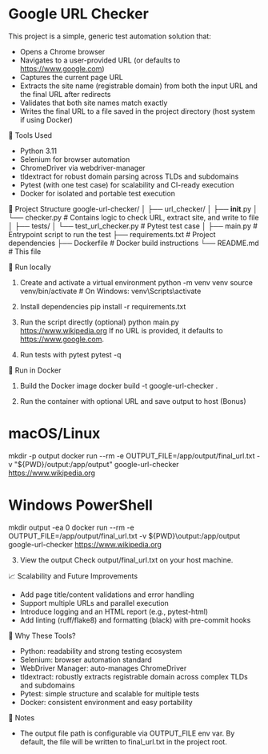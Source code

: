 # Google URL Checker
This project is a simple, generic test automation solution that:
- Opens a Chrome browser
- Navigates to a user-provided URL (or defaults to https://www.google.com)
- Captures the current page URL
- Extracts the site name (registrable domain) from both the input URL and the final URL after redirects
- Validates that both site names match exactly
- Writes the final URL to a file saved in the project directory (host system if using Docker)

🧰 Tools Used
- Python 3.11
- Selenium for browser automation
- ChromeDriver via webdriver-manager
- tldextract for robust domain parsing across TLDs and subdomains
- Pytest (with one test case) for scalability and CI-ready execution
- Docker for isolated and portable test execution

📁 Project Structure
google-url-checker/
│
├── url_checker/
│   ├── __init__.py
│   └── checker.py           # Contains logic to check URL, extract site, and write to file
│
├── tests/
│   └── test_url_checker.py  # Pytest test case
│
├── main.py                  # Entrypoint script to run the test
├── requirements.txt         # Project dependencies
├── Dockerfile               # Docker build instructions
└── README.md                # This file

🚀 Run locally

1. Create and activate a virtual environment
python -m venv venv
source venv/bin/activate      # On Windows: venv\Scripts\activate

2. Install dependencies
pip install -r requirements.txt

3. Run the script directly (optional)
python main.py https://www.wikipedia.org
If no URL is provided, it defaults to https://www.google.com.

4. Run tests with pytest
pytest -q

🐳 Run in Docker

1. Build the Docker image
docker build -t google-url-checker .

2. Run the container with optional URL and save output to host (Bonus)
# macOS/Linux
mkdir -p output
docker run --rm -e OUTPUT_FILE=/app/output/final_url.txt -v "${PWD}/output:/app/output" google-url-checker https://www.wikipedia.org

# Windows PowerShell
mkdir output -ea 0
docker run --rm -e OUTPUT_FILE=/app/output/final_url.txt -v ${PWD}\output:/app/output google-url-checker https://www.wikipedia.org

3. View the output
Check output/final_url.txt on your host machine.

📈 Scalability and Future Improvements
- Add page title/content validations and error handling
- Support multiple URLs and parallel execution
- Introduce logging and an HTML report (e.g., pytest-html)
- Add linting (ruff/flake8) and formatting (black) with pre-commit hooks

🧠 Why These Tools?
- Python: readability and strong testing ecosystem
- Selenium: browser automation standard
- WebDriver Manager: auto-manages ChromeDriver
- tldextract: robustly extracts registrable domain across complex TLDs and subdomains
- Pytest: simple structure and scalable for multiple tests
- Docker: consistent environment and easy portability

🏁 Notes
- The output file path is configurable via OUTPUT_FILE env var. By default, the file will be written to final_url.txt in the project root.
